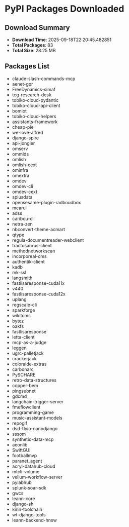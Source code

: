 # PyPI Packages Downloaded

## Download Summary
- **Download Time**: 2025-09-18T22:20:45.482851
- **Total Packages**: 83
- **Total Size**: 28.25 MB

## Packages List
- claude-slash-commands-mcp
- aenet-gpr
- FreeDynamics-simaf
- tcg-research-desk
- tobiko-cloud-pydantic
- tobiko-cloud-api-client
- bomiot
- tobiko-cloud-helpers
- assistants-framework
- cheap-pie
- we-love-alfred
- django-spire
- api-jongler
- omserv
- ommlds
- omlish
- omlish-cext
- ominfra
- omextra
- omdev
- omdev-cli
- omdev-cext
- splusdata
- opensesame-plugin-radboudbox
- mearul
- adss
- caribou-cli
- netra-zen
- nbconvert-theme-acmart
- qtype
- regula-documentreader-webclient
- tractosaurus-client
- methodnetworkscan
- incorporeal-cms
- authentik-client
- kadb
- mk-ssl
- langsmith
- fastlisaresponse-cuda11x
- v440
- fastlisaresponse-cuda12x
- uplang
- regscale-cli
- sparkforge
- wikitcms
- bytez
- oakfs
- fastlisaresponse
- letta-client
- mcp-as-a-judge
- leggen
- ugrc-palletjack
- crackerjack
- coloraide-extras
- carbonarc
- PySCHARE
- retro-data-structures
- copper-bem
- pingsubnet
- gdcmd
- langchain-trigger-server
- fmeflowclient
- programming-game
- music-assistant-models
- repogif
- dsd-flyio-nanodjango
- sssom
- synthetic-data-mcp
- aeonlib
- SwiftGUI
- footballmvp
- paranet_agent
- acryl-datahub-cloud
- mtcli-volume
- vellum-workflow-server
- pylabhub
- splunk-soar-sdk
- gwcs
- leann-core
- django-sh
- kirin-toolchain
- wt-django-tools
- leann-backend-hnsw
